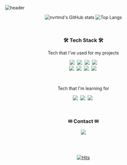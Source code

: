 ![header](https://capsule-render.vercel.app/api?type=waving&color=ffbd2a&height=300&section=header&text=yuzamin%20&fontSize=80&fontAlignY=40&animation=twinkling&fontColor=ffffff)

<div align="center">
  
  ![nvrtmd's GitHub stats](https://github-readme-stats.vercel.app/api?username=nvrtmd&show_icons=true&hide=stars,issues&theme=vision-friendly-dark&custom_title=yuzamin's%20work)  ![Top Langs](https://github-readme-stats.vercel.app/api/top-langs/?username=nvrtmd&exclude_repo=movie-mbti&hide=shell&layout=compact)
  
</div>

<br /> 

<h3 align="center">🛠 Tech Stack 🛠</h3>
<p align="center">Tech that I've used for my projects</p>
<p align="center">
<img src="https://img.shields.io/badge/JavaScript-f7df1e?style=flat&logo=JavaScript&logoColor=white"/></a>&nbsp <img src="https://img.shields.io/badge/React-61DAFB?style=flat&logo=React&logoColor=white"/></a>&nbsp <img src="https://img.shields.io/badge/HTML-E34F26?style=flat&logo=HTML5&logoColor=white"/></a>&nbsp <img src="https://img.shields.io/badge/CSS-1572B6?style=flat&logo=CSS3&logoColor=white"/></a>
<br /> 
<img src="https://img.shields.io/badge/Material%20UI-0081CB?style=flat&logo=Material-UI&logoColor=white"/></a>&nbsp <img src="https://img.shields.io/badge/styled-components-DB7093?style=flat&logo=styled-components&logoColor=white"/></a>&nbsp <img src="https://img.shields.io/badge/Figma-F24E1E?style=flat&logo=Figma&logoColor=white"/></a>&nbsp <img src="https://img.shields.io/badge/Git-F05032?style=flat&logo=Git&logoColor=white"/></a>&nbsp 
</p>
<br /> 
<p align="center">Tech that I'm learning for</p>
<p align="center">
<img src="https://img.shields.io/badge/Python-3776AB?style=flat&logo=Python&logoColor=white"/></a>&nbsp <img src="https://img.shields.io/badge/Django-092E20?style=flat&logo=Django&logoColor=white"/></a>&nbsp <img src="https://img.shields.io/badge/Flutter-02569B?style=flat&logo=Flutter&logoColor=white"/></a>&nbsp </p>
<br /> 
<h3 align="center">✉ Contact ✉</h3>
<div align="center">
  <a href="mmyyjjj@naver.com"><img src="https://img.shields.io/badge/Mail-005FF9?style=flat&logo=Mail.Ru&logoColor=white&link=mmyyjjj@naver.com"/></a>  
</div> 

<br /> 
<br /> 
<br /> 

<div align="center">

  [![Hits](https://hits.seeyoufarm.com/api/count/incr/badge.svg?url=https%3A%2F%2Fgithub.com%2Fnvrtmd&count_bg=%23FFBD2A&title_bg=%23000000&icon=hey.svg&icon_color=%23E7E7E7&title=Hello%21&edge_flat=false)](https://hits.seeyoufarm.com)


</div>



